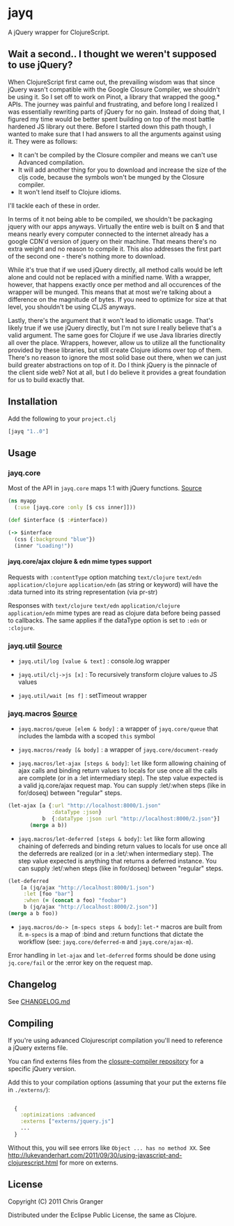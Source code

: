 # jayq

A jQuery wrapper for ClojureScript.

## Wait a second.. I thought we weren't supposed to use jQuery?

When ClojureScript first came out, the prevailing wisdom was that since jQuery wasn't compatible
with the Google Closure Compiler, we shouldn't be using it. So I set off to work on Pinot, a library
that wrapped the goog.\* APIs. The journey was painful and frustrating, and before long I realized I was
essentially rewriting parts of jQuery for no gain. Instead of doing that, I figured my time would be
better spent building on top of the most battle hardened JS library out there. Before I started down this path though, I wanted to make sure that I had answers to all the arguments
against using it. They were as follows:

* It can't be compiled by the Closure compiler and means we can't use Advanced compilation.
* It will add another thing for you to download and increase the size of the cljs code, because the symbols won't be munged by the Closure compiler.
* It won't lend itself to Clojure idioms.

I'll tackle each of these in order.

In terms of it not being able to be compiled, we shouldn't be packaging jquery with our apps anyways.
Virtually the entire web is built on $ and that means nearly every computer connected to the internet already
has a google CDN'd version of jquery on their machine. That means there's no extra weight and no reason
to compile it. This also addresses the first part of the second one - there's nothing more to download.

While it's true that if we used jQuery directly, all method calls would be left alone and could
not be replaced with a minified name. With a wrapper, however, that happens exactly once per method and
all occurences of the wrapper will be munged. This means that at most we're talking about a difference
on the magnitude of bytes. If you need to optimize for size at that level, you shouldn't be using
CLJS anyways.

Lastly, there's the argument that it won't lead to idiomatic usage. That's likely true if we use jQuery
directly, but I'm not sure I really believe that's a valid argument. The same goes for Clojure if we use
Java libraries directly all over the place. Wrappers, however, allow us to utilize all the functionality
provided by these libraries, but still create Clojure idioms over top of them. There's no reason to ignore
the most solid base out there, when we can just build greater abstractions on top of it. Do I think
jQuery is the pinnacle of the client side web? Not at all, but I do believe it provides a great foundation
for us to build exactly that.

## Installation

Add the following to your `project.clj`

```clojure
[jayq "1..0"]
```

## Usage

### jayq.core

Most of the API in `jayq.core` maps 1:1 with jQuery functions. [Source](https://github.com/ibdknox/jayq/blob/master/src/jayq/core.cljs)

```clojure
(ns myapp
  (:use [jayq.core :only [$ css inner]]))

(def $interface ($ :#interface))

(-> $interface
  (css {:background "blue"})
  (inner "Loading!"))

```

#### jayq.core/ajax clojure & edn mime types support

Requests with `:contentType` option matching `text/clojure` `text/edn`
`application/clojure` `application/edn` (as string or keyword) will
have the :data turned into its string representation (via pr-str)

Responses with `text/clojure` `text/edn` `application/clojure`
`application/edn` mime types are read as clojure data before being
passed to callbacks.  The same applies if the dataType option is set
to `:edn` or `:clojure`.


### jayq.util [Source](https://github.com/ibdknox/jayq/blob/master/src/jayq/util.cljs)

* `jayq.util/log [value & text]` : console.log wrapper

* `jayq.util/clj->js [x]` : To recursively transform clojure values to JS values

* `jayq.util/wait [ms f]` : setTimeout wrapper


### jayq.macros [Source](https://github.com/ibdknox/jayq/blob/master/src/jayq/macros.clj)

* `jayq.macros/queue [elem & body]` : a wrapper of `jayq.core/queue`
  that includes the lambda with a scoped `this` symbol

* `jayq.macros/ready [& body]` : a wrapper of `jayq.core/document-ready`

* `jayq.macros/let-ajax [steps & body]`: `let` like form allowing
  chaining of ajax calls and binding return values to locals for use
  once all the calls are complete (or in a :let intermediary step).
  The step value expected is a valid jq.core/ajax request map.
  You can supply :let/:when steps (like in for/doseq) between "regular" steps.

```clojure
(let-ajax [a {:url "http://localhost:8000/1.json"
              :dataType :json}
           b  {:dataType :json :url "http://localhost:8000/2.json"}]
       (merge a b))
```

* `jayq.macros/let-deferred [steps & body]`: `let` like form allowing
  chaining of deferreds and binding return values to locals for use
  once all the deferreds are realized (or in a :let/:when intermediary step).
  The step value expected is anything that returns a deferred instance.
  You can supply :let/:when steps (like in for/doseq) between "regular" steps.

```clojure
(let-deferred
    [a (jq/ajax "http://localhost:8000/1.json")
     :let [foo "bar"]
     :when (= (concat a foo) "foobar")
     b (jq/ajax "http://localhost:8000/2.json")]
(merge a b foo))
```

* `jayq.macros/do-> [m-specs steps & body]`: `let-*` macros are built
  from it. `m-specs` is a map of :bind and :return functions that dictate
  the workflow (see: `jayq.core/deferred-m` and `jayq.core/ajax-m`).

Error handling in `let-ajax` and `let-deferred` forms should be done using
`jq.core/fail` or the :error key on the request map.

## Changelog

See [CHANGELOG.md](https://github.com/ibdknox/jayq/blob/master/CHANGELOG.md)

## Compiling

If you're using advanced Clojurescript compilation you'll need to
reference a jQuery externs file.

You can find externs files from the
[closure-compiler repository](http://code.google.com/p/closure-compiler/source/browse/trunk/contrib/externs)
for a specific jQuery version.

Add this to your compilation options (assuming that your put the
externs file in `./externs/`):

```clojure

  {
    :optimizations :advanced
    :externs ["externs/jquery.js"]
    ...
  }
```

Without this, you will see errors like `Object ... has no method XX`. See http://lukevanderhart.com/2011/09/30/using-javascript-and-clojurescript.html for more on externs.

## License

Copyright (C) 2011 Chris Granger

Distributed under the Eclipse Public License, the same as Clojure.
